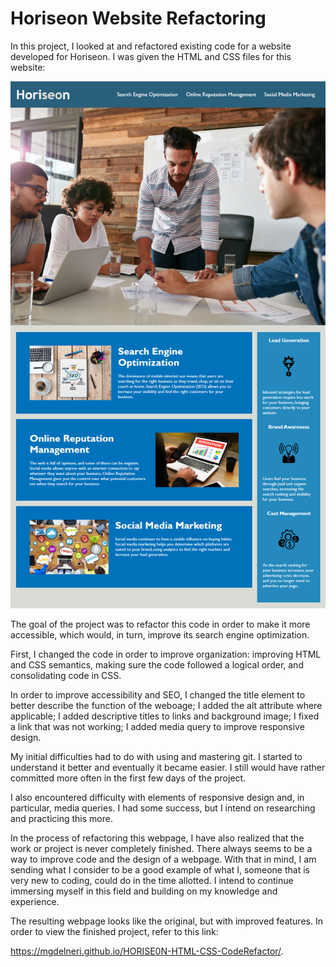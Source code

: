 # Horiseon Website Refactoring

In this project, I looked at and refactored existing code for a website developed for Horiseon. I was given the HTML and CSS files for this website:

![](./assets/images/01-html-css-git-homework-demo.png)

The goal of the project was to refactor this code in order to make it more accessible, which would, in turn, improve its search engine optimization. 

First, I changed the code in order to improve organization: improving HTML and CSS semantics, making sure the code followed a logical order, and consolidating code in CSS. 

In order to improve accessibility and SEO, I changed the title element to better describe the function of the weboage; I added the alt attribute where applicable; I added descriptive titles to links and background image; I fixed a link that was not working; I added media query to improve responsive design.

My initial difficulties had to do with using and mastering git. I started to understand it better and eventually it became easier. I still would have rather committed more often in the first few days of the project. 

I also encountered difficulty with elements of responsive design and, in particular, media queries. I had some success, but I intend on researching and practicing this more. 

In the process of refactoring this webpage, I have also realized that the work or project is never completely finished. There always seems to be a way to improve code and the design of a webpage. With that in mind, I am sending what I consider to be a good example of what I, someone that is very new to coding, could do in the time allotted. I intend to continue immersing myself in this field and building on my knowledge and experience. 

The resulting webpage looks like the original, but with improved features. 
In order to view the finished project, refer to this link: 

 https://mgdelneri.github.io/HORISE0N-HTML-CSS-CodeRefactor/.


